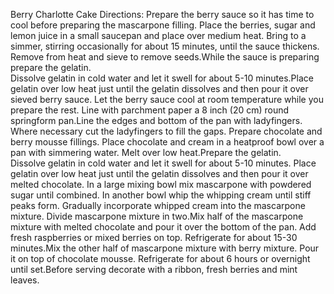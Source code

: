Berry Charlotte Cake Directions:
Prepare the berry sauce so it has time to cool before preparing the mascarpone filling. 
Place the berries, sugar and lemon juice in a small saucepan and place over medium heat. 
Bring to a simmer, stirring occasionally for about 15 minutes, until the sauce thickens.
Remove from heat and sieve to remove seeds.While the sauce is preparing prepare the gelatin.  
Dissolve gelatin in cold water and let it swell for about 5-10 minutes.Place gelatin over low heat just until the gelatin dissolves and then pour it over sieved berry sauce. 
Let the berry sauce cool at room temperature while you prepare the rest.
Line with parchment paper a 8 inch (20 cm) round springform pan.Line the edges and bottom of the pan with ladyfingers. 
Where necessary cut the ladyfingers to fill the gaps.
Prepare chocolate and berry mousse fillings. 
Place chocolate and cream in a heatproof bowl over a pan with simmering water. 
Melt over low heat.Prepare the gelatin.  
Dissolve gelatin in cold water and let it swell for about 5-10 minutes.
Place gelatin over low heat just until the gelatin dissolves and then pour it over melted chocolate.
In a large mixing bowl mix mascarpone with powdered sugar until combined. 
In another bowl whip the whipping cream until stiff peaks form. Gradually incorporate whipped cream into the mascarpone mixture.
Divide mascarpone mixture in two.Mix half of the mascarpone mixture with melted chocolate and pour it over the bottom of the pan. 
Add fresh raspberries or mixed berries on top. 
Refrigerate for about 15-30 minutes.Mix the other half of mascarpone mixture with berry mixture. 
Pour it on top of chocolate mousse.
Refrigerate for about 6 hours or overnight until set.Before serving decorate with a ribbon, fresh berries and mint leaves.